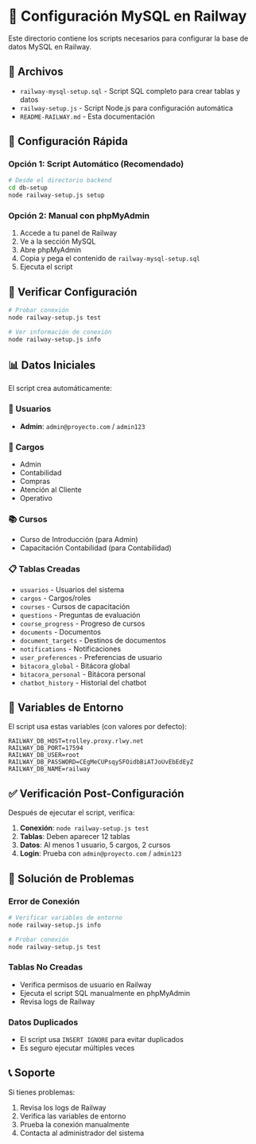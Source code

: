 # 🚂 Configuración MySQL en Railway

Este directorio contiene los scripts necesarios para configurar la base de datos MySQL en Railway.

## 📁 Archivos

- `railway-mysql-setup.sql` - Script SQL completo para crear tablas y datos
- `railway-setup.js` - Script Node.js para configuración automática
- `README-RAILWAY.md` - Esta documentación

## 🚀 Configuración Rápida

### Opción 1: Script Automático (Recomendado)

```bash
# Desde el directorio backend
cd db-setup
node railway-setup.js setup
```

### Opción 2: Manual con phpMyAdmin

1. Accede a tu panel de Railway
2. Ve a la sección MySQL
3. Abre phpMyAdmin
4. Copia y pega el contenido de `railway-mysql-setup.sql`
5. Ejecuta el script

## 🧪 Verificar Configuración

```bash
# Probar conexión
node railway-setup.js test

# Ver información de conexión
node railway-setup.js info
```

## 📊 Datos Iniciales

El script crea automáticamente:

### 👥 Usuarios
- **Admin**: `admin@proyecto.com` / `admin123`

### 🏢 Cargos
- Admin
- Contabilidad
- Compras
- Atención al Cliente
- Operativo

### 📚 Cursos
- Curso de Introducción (para Admin)
- Capacitación Contabilidad (para Contabilidad)

### 📋 Tablas Creadas
- `usuarios` - Usuarios del sistema
- `cargos` - Cargos/roles
- `courses` - Cursos de capacitación
- `questions` - Preguntas de evaluación
- `course_progress` - Progreso de cursos
- `documents` - Documentos
- `document_targets` - Destinos de documentos
- `notifications` - Notificaciones
- `user_preferences` - Preferencias de usuario
- `bitacora_global` - Bitácora global
- `bitacora_personal` - Bitácora personal
- `chatbot_history` - Historial del chatbot

## 🔧 Variables de Entorno

El script usa estas variables (con valores por defecto):

```env
RAILWAY_DB_HOST=trolley.proxy.rlwy.net
RAILWAY_DB_PORT=17594
RAILWAY_DB_USER=root
RAILWAY_DB_PASSWORD=CEgMeCUPsqySFOidbBiATJoUvEbEdEyZ
RAILWAY_DB_NAME=railway
```

## ✅ Verificación Post-Configuración

Después de ejecutar el script, verifica:

1. **Conexión**: `node railway-setup.js test`
2. **Tablas**: Deben aparecer 12 tablas
3. **Datos**: Al menos 1 usuario, 5 cargos, 2 cursos
4. **Login**: Prueba con `admin@proyecto.com` / `admin123`

## 🚨 Solución de Problemas

### Error de Conexión
```bash
# Verificar variables de entorno
node railway-setup.js info

# Probar conexión
node railway-setup.js test
```

### Tablas No Creadas
- Verifica permisos de usuario en Railway
- Ejecuta el script SQL manualmente en phpMyAdmin
- Revisa logs de Railway

### Datos Duplicados
- El script usa `INSERT IGNORE` para evitar duplicados
- Es seguro ejecutar múltiples veces

## 📞 Soporte

Si tienes problemas:
1. Revisa los logs de Railway
2. Verifica las variables de entorno
3. Prueba la conexión manualmente
4. Contacta al administrador del sistema
